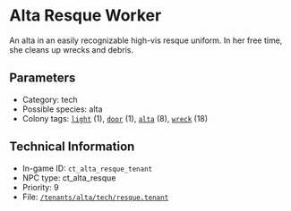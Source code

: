 # Alta Resque Worker

An alta in an easily recognizable high-vis resque uniform. In her free time, she cleans up wrecks and debris.

## Parameters

- Category: tech
- Possible species: alta
- Colony tags: [`light`](https://ceterai.github.io/MyEnternia/Wiki/Tags/Light) (1), [`door`](https://ceterai.github.io/MyEnternia/Wiki/Tags/Door) (1), [`alta`](https://ceterai.github.io/MyEnternia/Wiki/Tags/Alta) (8), [`wreck`](https://ceterai.github.io/MyEnternia/Wiki/Tags/Wreck) (18)

## Technical Information

- In-game ID: `ct_alta_resque_tenant`
- NPC type: ct_alta_resque
- Priority: 9
- File: [`/tenants/alta/tech/resque.tenant`](https://github.com/Ceterai/Enternia/blob/main/tenants/alta/tech/resque.tenant)
